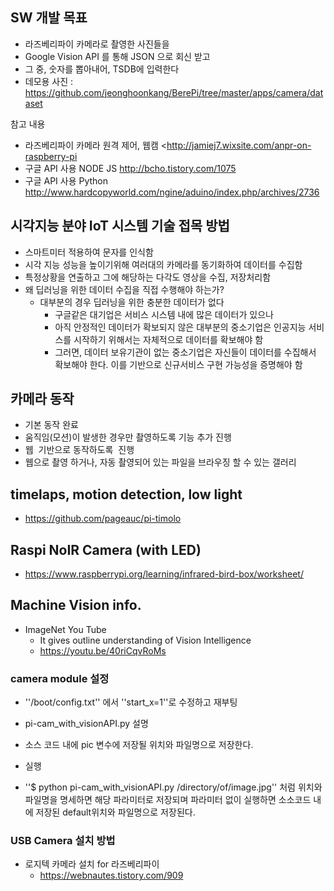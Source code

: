 
## SW 개발 목표

- 라즈베리파이 카메라로 촬영한 사진들을 
- Google Vision API 를 통해 JSON 으로 회신 받고
- 그 중, 숫자를 뽑아내어, TSDB에 입력한다
- 데모용 사진 : https://github.com/jeonghoonkang/BerePi/tree/master/apps/camera/dataset

참고 내용

- 라즈베리파이 카메라 원격 제어, 웹캠  <http://jamiej7.wixsite.com/anpr-on-raspberry-pi
- 구글 API 사용 NODE JS http://bcho.tistory.com/1075
- 구글 API 사용 Python http://www.hardcopyworld.com/ngine/aduino/index.php/archives/2736


## 시각지능 분야 IoT 시스템 기술 접목 방법
  - 스마트미터 적용하여 문자를 인식함
  - 시각 지능 성능을 높이기위해 여러대의 카메라를  동기화하여 데이터를 수집함
  - 특정상황을 연출하고 그에 해당하는 다각도 영상을 수집, 저장처리함
  - 왜 딥러닝을 위한 데이터 수집을 직접 수행해야 하는가?
    - 대부분의 경우 딥러닝을 위한 충분한 데이터가 없다
      - 구글같은 대기업은 서비스 시스템 내에 많은 데이터가 있으나
      - 아직 안정적인 데이터가 확보되지 않은 대부분의 중소기업은 인공지능 서비스를 시작하기 위해서는 자체적으로 데이터를 확보해야 함
      - 그러면, 데이터 보유기관이 없는 중소기업은 자신들이 데이터를 수집해서 확보해야 한다. 이를 기반으로 신규서비스 구현 가능성을 증명해야 함




## 카메라 동작  

- 기본 동작 완료    
- 움직임(모션)이 발생한 경우만 촬영하도록 기능 추가 진행   
- 웹  기반으로 동작하도록  진행  
- 웹으로 촬영 하거나, 자동 촬영되어 있는 파일을 브라우징 할 수 있는 갤러리

## timelaps, motion detection, low light
  - https://github.com/pageauc/pi-timolo

## Raspi NoIR Camera (with LED)
  - https://www.raspberrypi.org/learning/infrared-bird-box/worksheet/

## Machine Vision info.
  - ImageNet You Tube
    - It gives outline understanding of Vision Intelligence
    - https://youtu.be/40riCqvRoMs


### camera module 설정
- ''/boot/config.txt'' 에서 ''start_x=1''로 수정하고 재부팅

- pi-cam_with_visionAPI.py 설명
- 소스 코드 내에 pic 변수에 저장될 위치와 파일명으로 저장한다.
- 실행
- ''$ python pi-cam_with_visionAPI.py /directory/of/image.jpg'' 처럼 위치와 파일명을 명세하면 해당 파라미터로 저장되며 파라미터 없이 실행하면 소소코드 내에 저장된 default위치와 파일명으로 저장된다.


### USB Camera 설치 방법
- 로지텍 카메라 설치 for 라즈베리파이
  - https://webnautes.tistory.com/909
  
